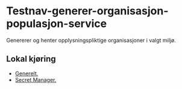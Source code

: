 # Testnav-generer-organisasjon-populasjon-service
Genererer og henter opplysningspliktige organisasjoner i valgt miljø.

## Lokal kjøring
* [Generelt.](../../docs/local_general.md)
* [Secret Manager.](../../docs/local_secretmanager.md)
